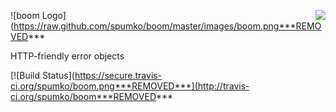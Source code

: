 <a href="https://github.com/spumko"><img src="https://raw.github.com/spumko/spumko/master/images/from.png" align="right" /></a>
![boom Logo](https://raw.github.com/spumko/boom/master/images/boom.png***REMOVED***

HTTP-friendly error objects

[![Build Status](https://secure.travis-ci.org/spumko/boom.png***REMOVED***](http://travis-ci.org/spumko/boom***REMOVED***
